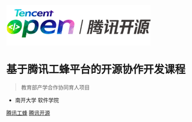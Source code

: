 <!-- _coverpage.md -->

![logo](Ticon.png)

# 基于腾讯工蜂平台的开源协作开发课程

> 教育部产学合作协同育人项目

- 南开大学  软件学院


[腾讯工蜂](https://git.code.tencent.com/)
[腾讯开源](https://opensource.tencent.com/)